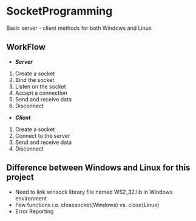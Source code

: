 # SocketProgramming
Basic server - client methods for both Windows and Linux
## WorkFlow
- ***Server*** 
1. Create a socket
2. Bind the socket
3. Listen on the socket
4. Accept a connection
5. Send and receive data
6. Disconnect
- ***Client*** 
1. Create a socket
2. Connect to the server
3. Send and receive data
4. Disconnect
## Difference between Windows and Linux for this project
- Need to link winsock library file named WS2_32.lib in Windows environment
- Few functions i.e. closesocket(Windows) vs. close(Linux)
- Error Reporting

